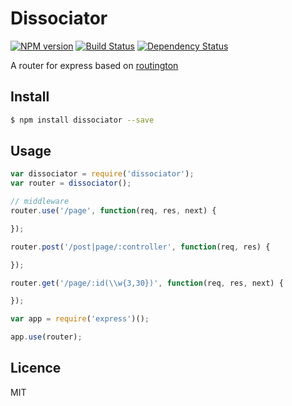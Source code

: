 # Dissociator
[![NPM version](https://badge.fury.io/js/dissociator.svg)](http://badge.fury.io/js/dissociator) [![Build Status](https://travis-ci.org/villadora/dissociator.svg?branch=master)](https://travis-ci.org/villadora/dissociator) [![Dependency Status](https://gemnasium.com/villadora/dissociator.svg)](https://gemnasium.com/villadora/dissociator)

A router for express based on [routington](https://github.com/jonathanong/routington)

## Install

```bash
$ npm install dissociator --save
```

## Usage

```js
var dissociator = require('dissociator');
var router = dissociator();

// middleware
router.use('/page', function(req, res, next) {

});

router.post('/post|page/:controller', function(req, res) {

});

router.get('/page/:id(\\w{3,30})', function(req, res, next) {

});

var app = require('express')();

app.use(router);
```

## Licence

MIT
<!-- do not want to make nodeinit to complicated, you can edit this whenever you want. -->
